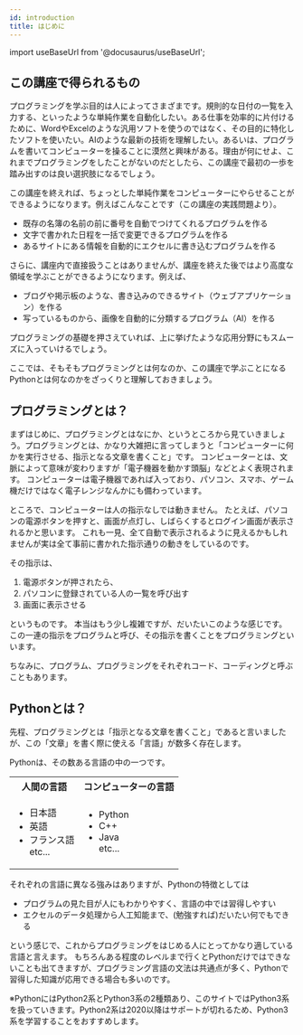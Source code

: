```yaml
---
id: introduction
title: はじめに
---
```


import useBaseUrl from '@docusaurus/useBaseUrl';

## この講座で得られるもの 

プログラミングを学ぶ目的は人によってさまざまです。規則的な日付の一覧を入力する、といったような単純作業を自動化したい。ある仕事を効率的に片付けるために、WordやExcelのような汎用ソフトを使うのではなく、その目的に特化したソフトを使いたい。AIのような最新の技術を理解したい。あるいは、プログラムを書いてコンピューターを操ることに漠然と興味がある。理由が何にせよ、これまでプログラミングをしたことがないのだとしたら、この講座で最初の一歩を踏み出すのは良い選択肢になるでしょう。 

この講座を終えれば、ちょっとした単純作業をコンピューターにやらせることができるようになります。例えばこんなことです（この講座の実践問題より）。 

*  既存の名簿の名前の前に番号を自動でつけてくれるプログラムを作る 
*  文字で書かれた日程を一括で変更できるプログラムを作る 
*  あるサイトにある情報を自動的にエクセルに書き込むプログラムを作る 

さらに、講座内で直接扱うことはありませんが、講座を終えた後ではより高度な領域を学ぶことができるようになります。例えば、 

*  ブログや掲示板のような、書き込みのできるサイト（ウェブアプリケーション）を作る 
*  写っているものから、画像を自動的に分類するプログラム（AI）を作る 

プログラミングの基礎を押さえていれば、上に挙げたような応用分野にもスムーズに入っていけるでしょう。 

ここでは、そもそもプログラミングとは何なのか、この講座で学ぶことになるPythonとは何なのかをざっくりと理解しておきましょう。 

## プログラミングとは？ 

まずはじめに、プログラミングとはなにか、というところから見ていきましょう。プログラミングとは、かなり大雑把に言ってしまうと「コンピューターに何かを実行させる、指示となる文章を書くこと」です。 コンピューターとは、文脈によって意味が変わりますが「電子機器を動かす頭脳」などとよく表現されます。 コンピューターは電子機器であれば入っており、パソコン、スマホ、ゲーム機だけではなく電子レンジなんかにも備わっています。 

ところで、コンピューターは人の指示なしでは動きません。 たとえば、パソコンの電源ボタンを押すと、画面が点灯し、しばらくするとログイン画面が表示されるかと思います。 これも一見、全て自動で表示されるように見えるかもしれませんが実は全て事前に書かれた指示通りの動きをしているのです。 

その指示は、 

1. 電源ボタンが押されたら、
1. パソコンに登録されている人の一覧を呼び出す
1. 画面に表示させる

というものです。 本当はもう少し複雑ですが、だいたいこのような感じです。 この一連の指示をプログラムと呼び、その指示を書くことをプログラミングといいます。 

ちなみに、プログラム、プログラミングをそれぞれコード、コーディングと呼ぶこともあります。 

## Pythonとは？ 

先程、プログラミングとは「指示となる文章を書くこと」であると言いましたが、この「文章」を書く際に使える「言語」が数多く存在します。 

Pythonは、その数ある言語の中の一つです。 

<table><tr><th>人間の言語</th><th>コンピューターの言語</th></tr><tr><td><ul><li>日本語</li><li>英語</li><li>フランス語</li>etc...</ul></td><td><ul><li>Python</li><li>C++</li><li>Java</li>etc...</ul></td></tr></table>

<!-- <img alt="Types of Programming Languages" src={useBaseUrl('img/docs/types_of_languages.png')} />; -->

それぞれの言語に異なる強みはありますが、Pythonの特徴としては 

* プログラムの見た目が人にもわかりやすく、言語の中では習得しやすい 
* エクセルのデータ処理から人工知能まで、(勉強すれば)だいたい何でもできる 

という感じで、これからプログラミングをはじめる人にとってかなり適している言語と言えます。 もちろんある程度のレベルまで行くとPythonだけではできないことも出てきますが、プログラミング言語の文法は共通点が多く、Pythonで習得した知識が応用できる場合も多いのです。 

※PythonにはPython2系とPython3系の2種類あり、このサイトではPython3系を扱っていきます。Python2系は2020以降はサポートが切れるため、Python3系を学習することをおすすめします。 
